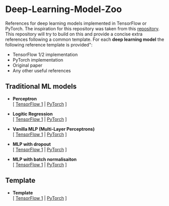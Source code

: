 # Deep-Learning-Model-Zoo
References for deep learning models implemented in TensorFlow or PyTorch. The inspiration for this repository was taken from this [repository](https://github.com/rasbt/deeplearning-models). This repository will try to build on this and provide a concise extra references following a common template. For each **deep learning model** the following reference template is provided":
  - TensorFlow 1/2 implementation
  - PyTorch implementation
  - Original paper
  - Any other useful references

## Traditional ML models

- **Perceptron**<br/>
  [
  [TensorFlow 1](https://github.com/rasbt/deeplearning-models/blob/master/tensorflow1_ipynb/basic-ml/perceptron.ipynb) | 
  [PyTorch](https://github.com/rasbt/deeplearning-models/blob/master/pytorch_ipynb/basic-ml/perceptron.ipynb)
  ]

- **Logitic Regression**<br/>
  [
  [TensorFlow 1](https://github.com/rasbt/deeplearning-models/blob/master/tensorflow1_ipynb/basic-ml/logistic-regression.ipynb) |
  [PyTorch](https://github.com/rasbt/deeplearning-models/blob/master/pytorch_ipynb/basic-ml/logistic-regression.ipynb)
  ]

- **Vanilla MLP (Multi-Layer Perceptrons)**<br/>
  [
  [TensorFlow 1](https://github.com/rasbt/deeplearning-models/blob/master/tensorflow1_ipynb/mlp/mlp-basic.ipynb) |
  [PyTorch](https://github.com/rasbt/deeplearning-models/blob/master/pytorch_ipynb/mlp/mlp-basic.ipynb)
  ]
  
- **MLP with dropout**<br/>
  [
  [TensorFlow 1](https://github.com/rasbt/deeplearning-models/blob/master/tensorflow1_ipynb/mlp/mlp-dropout.ipynb) |
  [PyTorch](https://github.com/rasbt/deeplearning-models/blob/master/pytorch_ipynb/mlp/mlp-dropout.ipynb)
  ]
  
- **MLP with batch normalisaiton**<br/>
  [
  [TensorFlow 1](https://github.com/rasbt/deeplearning-models/blob/master/tensorflow1_ipynb/mlp/mlp-batchnorm.ipynb) |
  [PyTorch](https://github.com/rasbt/deeplearning-models/blob/master/pytorch_ipynb/mlp/mlp-batchnorm.ipynb)
  ]
  
  
## Template
- **Template**<br/>
  [
  [TensorFlow 1]() |
  [PyTorch]()
  ]
